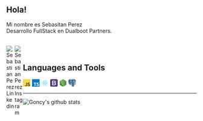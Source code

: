 ## Hola!
Mi nombre es Sebasitan Perez <br/>
Desarrollo FullStack en Dualboot Partners.

<br/>

<a href="https://www.linkedin.com/in/sebastian-perez-a77032210/">
<img align="left" alt="Sebastian Perez Linkedin" width="22px" src="https://icongr.am/fontawesome/linkedin.svg?size=128&color=0659a2" />
</a>
<a href="https://www.instagram.com/sebaperez_15/">
<img align="left" alt="Sebastian Perez Instagram" width="22px" src="https://icongr.am/fontawesome/instagram.svg?size=128&color=70c8ff" />
</a>

<br />


## Languages and Tools
<code><img height="20" src="https://raw.githubusercontent.com/github/explore/80688e429a7d4ef2fca1e82350fe8e3517d3494d/topics/javascript/javascript.png"></code>
<code><img height="20" src="https://raw.githubusercontent.com/github/explore/80688e429a7d4ef2fca1e82350fe8e3517d3494d/topics/typescript/typescript.png"></code>
<code><img height="20" src="https://raw.githubusercontent.com/github/explore/80688e429a7d4ef2fca1e82350fe8e3517d3494d/topics/react/react.png"></code>
<code><img height="20" src="https://raw.githubusercontent.com/github/explore/80688e429a7d4ef2fca1e82350fe8e3517d3494d/topics/bootstrap/bootstrap.png"></code>
<code><img height="20" src="https://raw.githubusercontent.com/github/explore/80688e429a7d4ef2fca1e82350fe8e3517d3494d/topics/nodejs/nodejs.png"></code>
<code><img height="20" src="https://raw.githubusercontent.com/github/explore/80688e429a7d4ef2fca1e82350fe8e3517d3494d/topics/postgresql/postgresql.png"></code>

---

![Goncy's github stats](https://github-readme-stats.vercel.app/api?username=sepeca15&show_icons=true&hide_border=true)


